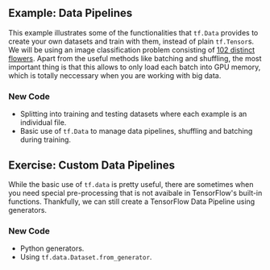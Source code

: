 ## Example: Data Pipelines

This example illustrates some of the functionalities that `tf.Data` provides to create your own datasets and train with them, instead of plain `tf.Tensor`s. We will be using an image classification problem consisting of [102 distinct flowers](http://www.robots.ox.ac.uk/~vgg/data/flowers/102/index.html). Apart from the useful methods like batching and shuffling, the most important thing is that this allows to only load each batch into GPU memory, which is totally neccessary when you are working with big data.

### New Code

- Splitting into training and testing datasets where each example is an individual file.
- Basic use of `tf.Data` to manage data pipelines, shuffling and batching during training.

## Exercise: Custom Data Pipelines 

While the basic use of `tf.data` is pretty useful, there are sometimes when you need special pre-processing that is not avaibale in TensorFlow's built-in functions. Thankfully, we can still create a TensorFlow Data Pipeline using generators.

### New Code

- Python generators.
- Using `tf.data.Dataset.from_generator`. 
